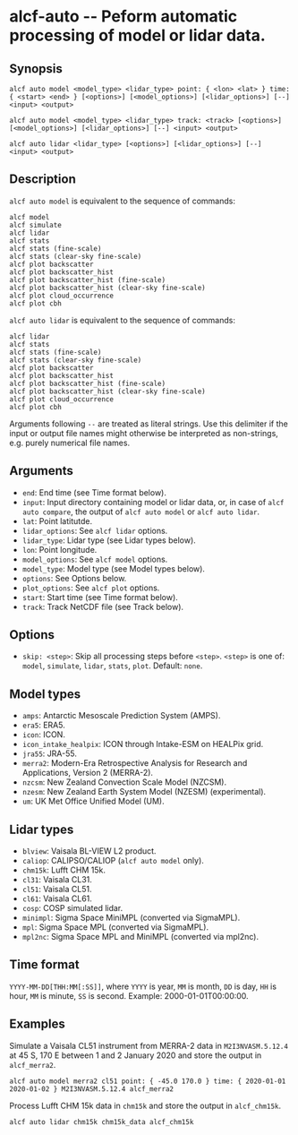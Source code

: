 
alcf-auto -- Peform automatic processing of model or lidar data.
=========

Synopsis
--------

    alcf auto model <model_type> <lidar_type> point: { <lon> <lat> } time: { <start> <end> } [<options>] [<model_options>] [<lidar_options>] [--] <input> <output>

    alcf auto model <model_type> <lidar_type> track: <track> [<options>] [<model_options>] [<lidar_options>] [--] <input> <output>

    alcf auto lidar <lidar_type> [<options>] [<lidar_options>] [--] <input> <output>

Description
-----------

`alcf auto model` is equivalent to the sequence of commands:

    alcf model
    alcf simulate
    alcf lidar
    alcf stats
    alcf stats (fine-scale)
    alcf stats (clear-sky fine-scale)
    alcf plot backscatter
    alcf plot backscatter_hist
    alcf plot backscatter_hist (fine-scale)
    alcf plot backscatter_hist (clear-sky fine-scale)
    alcf plot cloud_occurrence
    alcf plot cbh

`alcf auto lidar` is equivalent to the sequence of commands:

    alcf lidar
    alcf stats
    alcf stats (fine-scale)
    alcf stats (clear-sky fine-scale)
    alcf plot backscatter
    alcf plot backscatter_hist
    alcf plot backscatter_hist (fine-scale)
    alcf plot backscatter_hist (clear-sky fine-scale)
    alcf plot cloud_occurrence
    alcf plot cbh

Arguments following `--` are treated as literal strings. Use this delimiter if the input or output file names might otherwise be interpreted as non-strings, e.g. purely numerical file names.

Arguments
---------

- `end`: End time (see Time format below).
- `input`: Input directory containing model or lidar data, or, in case of `alcf auto compare`, the output of `alcf auto model` or `alcf auto lidar`.
- `lat`: Point latitutde.
- `lidar_options`: See `alcf lidar` options.
- `lidar_type`: Lidar type (see Lidar types below).
- `lon`: Point longitude.
- `model_options`: See `alcf model` options.
- `model_type`: Model type (see Model types below).
- `options`: See Options below.
- `plot_options`: See `alcf plot` options.
- `start`: Start time (see Time format below).
- `track`: Track NetCDF file (see Track below).

Options
-------

- `skip: <step>`: Skip all processing steps before `<step>`. `<step>` is one of: `model`, `simulate`, `lidar`, `stats`, `plot`. Default: `none`.

Model types
-----------

- `amps`: Antarctic Mesoscale Prediction System (AMPS).
- `era5`: ERA5.
- `icon`: ICON.
- `icon_intake_healpix`: ICON through Intake-ESM on HEALPix grid.
- `jra55`: JRA-55.
- `merra2`: Modern-Era Retrospective Analysis for Research and Applications, Version 2 (MERRA-2).
- `nzcsm`: New Zealand Convection Scale Model (NZCSM).
- `nzesm`: New Zealand Earth System Model (NZESM) (experimental).
- `um`: UK Met Office Unified Model (UM).

Lidar types
-----------

- `blview`: Vaisala BL-VIEW L2 product.
- `caliop`: CALIPSO/CALIOP (`alcf auto model` only).
- `chm15k`: Lufft CHM 15k.
- `cl31`: Vaisala CL31.
- `cl51`: Vaisala CL51.
- `cl61`: Vaisala CL61.
- `cosp`: COSP simulated lidar.
- `minimpl`: Sigma Space MiniMPL (converted via SigmaMPL).
- `mpl`: Sigma Space MPL (converted via SigmaMPL).
- `mpl2nc`: Sigma Space MPL and MiniMPL (converted via mpl2nc).

Time format
-----------

`YYYY-MM-DD[THH:MM[:SS]]`, where `YYYY` is year, `MM` is month, `DD` is day,
`HH` is hour, `MM` is minute, `SS` is second. Example: 2000-01-01T00:00:00.

Examples
--------

Simulate a Vaisala CL51 instrument from MERRA-2 data in `M2I3NVASM.5.12.4`
at 45 S, 170 E between 1 and 2 January 2020 and store the output in
`alcf_merra2`.

    alcf auto model merra2 cl51 point: { -45.0 170.0 } time: { 2020-01-01 2020-01-02 } M2I3NVASM.5.12.4 alcf_merra2

Process Lufft CHM 15k data in `chm15k` and store the output in `alcf_chm15k`.

    alcf auto lidar chm15k chm15k_data alcf_chm15k
	